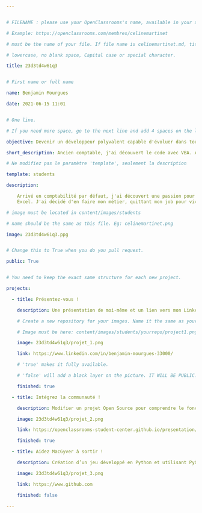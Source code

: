 ```yaml
---


# FILENAME : please use your OpenClassrooms's name, available in your url.

# Example: https://openclassrooms.com/membres/celinemartinet

# must be the name of your file. If file name is celinemartinet.md, title is celinemartinet.

# lowercase, no blank space, Capital case or special character.

title: 23d3td4w61q3


# First name or full name

name: Benjamin Mourgues

date: 2021-06-15 11:01


# One line.

# If you need more space, go to the next line and add 4 spaces on the left, as in 'description'.

objective: Devenir un développeur polyvalent capable d'évoluer dans tout environnement

short_description: Ancien comptable, j'ai découvert le code avec VBA. Aujourd'hui Python par passion. 

# Ne modifiez pas le paramètre 'template', seulement la description

template: students

description:

    Arrivé en comptabilité par défaut, j'ai découvert une passion pour l'algo avec VBA sur
    Excel. J'ai décidé d'en faire mon métier, quittant mon job pour vivre de cette passion.

# image must be located in content/images/students

# name should be the same as this file. Eg: celinemartinet.png

image: 23d3td4w61q3.ppg


# Change this to True when you do you pull request.

public: True


# You need to keep the exact same structure for each new project.

projects:

  - title: Présentez-vous !

    description: Une présentation de moi-même et un lien vers mon LinkedIn.

    # Create a new repository for your images. Name it the same as your nickname and profile picture.

    # Image must be here: content/images/students/yourrepo/project1.png

    image: 23d3td4w61q3/projet_1.png

    link: https://www.linkedin.com/in/benjamin-mourgues-33000/

    # 'true' makes it fully available.

    # 'false' will add a black layer on the picture. IT WILL BE PUBLIC!

    finished: true

  - title: Intégrez la communauté !

    description: Modifier un projet Open Source pour comprendre le fonctionnement de Git, de Github et des pull requests. 

    image: 23d3td4w61q3/projet_2.png

    link: https://openclassrooms-student-center.github.io/presentation/students/ratus.html

    finished: true

  - title: Aidez MacGyver à sortir !

    description: Création d’un jeu développé en Python et utilisant PyGame.

    image: 23d3td4w61q3/projet_3.png

    link: https://www.github.com

    finished: false

---
```

